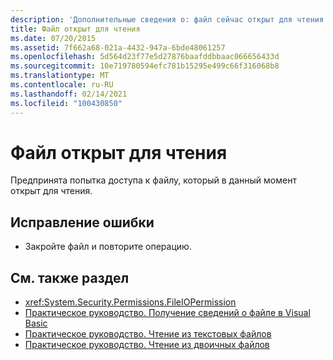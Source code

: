 ```yaml
---
description: 'Дополнительные сведения о: файл сейчас открыт для чтения'
title: Файл открыт для чтения
ms.date: 07/20/2015
ms.assetid: 7f662a68-021a-4432-947a-6bde48061257
ms.openlocfilehash: 5d564d23f77e5d27876baafddbbaac066656433d
ms.sourcegitcommit: 10e719780594efc781b15295e499c66f316068b8
ms.translationtype: MT
ms.contentlocale: ru-RU
ms.lasthandoff: 02/14/2021
ms.locfileid: "100430850"
---
```

# <a name="the-file-is-currently-open-for-reading"></a>Файл открыт для чтения

Предпринята попытка доступа к файлу, который в данный момент открыт для чтения.  
  
## <a name="to-correct-this-error"></a>Исправление ошибки  
  
- Закройте файл и повторите операцию.  
  
## <a name="see-also"></a>См. также раздел

- <xref:System.Security.Permissions.FileIOPermission>
- [Практическое руководство. Получение сведений о файле в Visual Basic](/previous-versions/visualstudio/visual-studio-2010/abtzf6f7(v=vs.100))
- [Практическое руководство. Чтение из текстовых файлов](../developing-apps/programming/drives-directories-files/how-to-read-from-text-files.md)
- [Практическое руководство. Чтение из двоичных файлов](../developing-apps/programming/drives-directories-files/how-to-read-from-binary-files.md)
